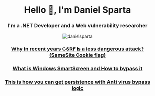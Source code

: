 <h1 align="center">Hello 👋, I'm Daniel Sparta</h1>
<h3 align="center">I'm a .NET Developer and a Web vulnerability researcher</h3>
<p align="center"> <img src="https://komarev.com/ghpvc/?username=danielsparta&label=Profile%20views&color=0e75b6&style=flat" alt="danielsparta" /> </p>
<h3 align="center"><a href="https://www.fxp.co.il/showthread.php?t=21316185">Why in recent years CSRF is a less dangerous attack? (SameSite Cookie flag)</a></h3>
<h3 align="center"><a href="https://www.fxp.co.il/showthread.php?t=21607417">What is Windows SmartScreen and How to bypass it</a></h3>
<h3 align="center"><a href="https://www.fxp.co.il/showthread.php?t=21624896">This is how you can get persistence with Anti virus bypass logic</a></h3>
